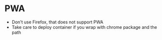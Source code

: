 # PWA

- Don't use Firefox, that does not support PWA
- Take care to deploy container if you wrap with chrome package and the path
